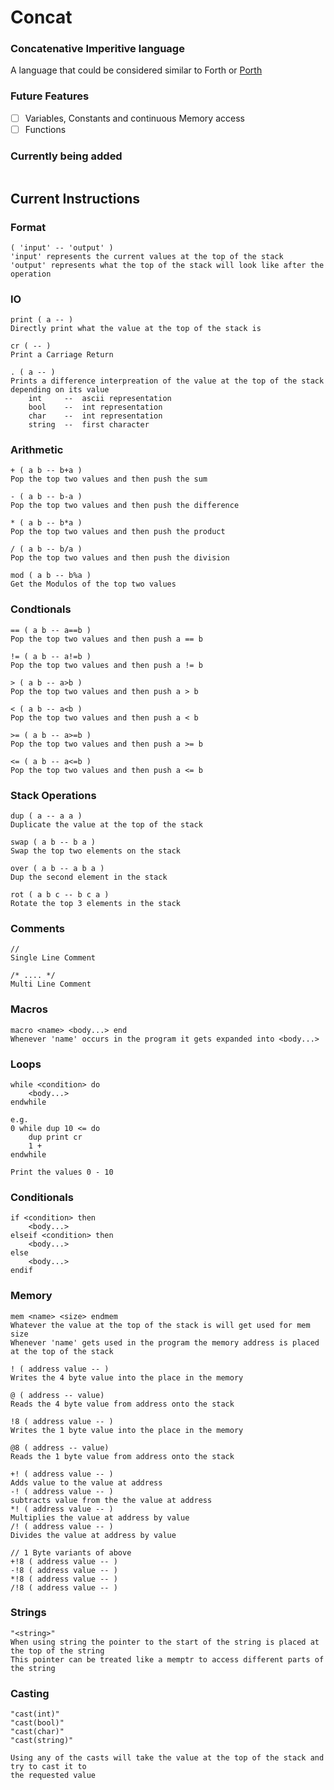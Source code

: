 # Concat
### Concatenative Imperitive language

A language that could be considered similar to Forth or [Porth](https://gitlab.com/tsoding/porth)

### Future Features
- [ ] Variables, Constants and continuous Memory access
- [ ] Functions

### Currently being added
```
```

## Current Instructions
### Format
```
( 'input' -- 'output' )
'input' represents the current values at the top of the stack
'output' represents what the top of the stack will look like after the operation
```
### IO
```
print ( a -- )
Directly print what the value at the top of the stack is

cr ( -- )
Print a Carriage Return

. ( a -- )
Prints a difference interpreation of the value at the top of the stack depending on its value
    int     --  ascii representation
    bool    --  int representation
    char    --  int representation
    string  --  first character
```

### Arithmetic

```
+ ( a b -- b+a )
Pop the top two values and then push the sum

- ( a b -- b-a )
Pop the top two values and then push the difference

* ( a b -- b*a )
Pop the top two values and then push the product

/ ( a b -- b/a )
Pop the top two values and then push the division

mod ( a b -- b%a )
Get the Modulos of the top two values
```

### Condtionals
```
== ( a b -- a==b )
Pop the top two values and then push a == b

!= ( a b -- a!=b )
Pop the top two values and then push a != b

> ( a b -- a>b )
Pop the top two values and then push a > b

< ( a b -- a<b )
Pop the top two values and then push a < b

>= ( a b -- a>=b )
Pop the top two values and then push a >= b

<= ( a b -- a<=b )
Pop the top two values and then push a <= b
```

### Stack Operations
```
dup ( a -- a a )
Duplicate the value at the top of the stack

swap ( a b -- b a )
Swap the top two elements on the stack

over ( a b -- a b a )
Dup the second element in the stack

rot ( a b c -- b c a )
Rotate the top 3 elements in the stack
```

### Comments
```
//
Single Line Comment

/* .... */
Multi Line Comment
```
### Macros
````
macro <name> <body...> end
Whenever 'name' occurs in the program it gets expanded into <body...>
````

### Loops
```
while <condition> do 
    <body...> 
endwhile

e.g.
0 while dup 10 <= do
    dup print cr
    1 +
endwhile

Print the values 0 - 10
```

### Conditionals
```
if <condition> then
    <body...>
elseif <condition> then
    <body...>
else
    <body...>
endif
```

### Memory
```
mem <name> <size> endmem
Whatever the value at the top of the stack is will get used for mem size
Whenever 'name' gets used in the program the memory address is placed at the top of the stack

! ( address value -- )
Writes the 4 byte value into the place in the memory

@ ( address -- value)
Reads the 4 byte value from address onto the stack

!8 ( address value -- )
Writes the 1 byte value into the place in the memory

@8 ( address -- value)
Reads the 1 byte value from address onto the stack

+! ( address value -- )
Adds value to the value at address
-! ( address value -- )
subtracts value from the the value at address
*! ( address value -- )
Multiplies the value at address by value
/! ( address value -- )
Divides the value at address by value

// 1 Byte variants of above
+!8 ( address value -- )
-!8 ( address value -- )
*!8 ( address value -- )
/!8 ( address value -- )
```

### Strings
```
"<string>"
When using string the pointer to the start of the string is placed at the top of the string
This pointer can be treated like a memptr to access different parts of the string
```

### Casting
```
"cast(int)"
"cast(bool)"
"cast(char)"
"cast(string)"

Using any of the casts will take the value at the top of the stack and try to cast it to
the requested value
```
